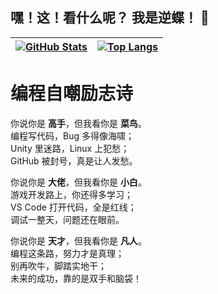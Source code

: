 ## 嘿！这！看什么呢？ 我是逆蝶！ 👋

| [![GitHub Stats](https://github-readme-stats.vercel.app/api?username=zhishifenzi8266&show_icons=true&theme=tokyonight)](https://github.com/zhishifenzi8266) | [![Top Langs](https://github-readme-stats.vercel.app/api/top-langs/?username=zhishifenzi8266&size_weight=0.5&count_weight=0.5)](https://github.com/zhishifenzi8266) |
|:------------------------------------------------------------:|:------------------------------------------------:|

# 编程自嘲励志诗

你说你是 **高手**，但我看你是 **菜鸟**。  
编程写代码，Bug 多得像海啸；  
Unity 里迷路，Linux 上犯愁；  
GitHub 被封号，真是让人发愁。

你说你是 **大佬**，但我看你是 **小白**。  
游戏开发路上，你还得多学习；  
VS Code 打开代码，全是红线；  
调试一整天，问题还在眼前。

你说你是 **天才**，但我看你是 **凡人**。  
编程这条路，努力才是真理；  
别再吹牛，脚踏实地干；  
未来的成功，靠的是双手和脑袋！

